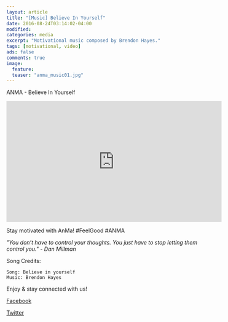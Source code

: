 ```yaml
---
layout: article
title: "[Music] Believe In Yourself"
date: 2016-08-24T03:14:02-04:00
modified:
categories: media
excerpt: "Motivational music composed by Brendon Hayes."
tags: [motivational, video]
ads: false
comments: true
image:
  feature:
  teaser: "anma_music01.jpg"
---
```


ANMA - Believe In Yourself

<iframe width="560" height="315" src="https://www.youtube.com/embed/dqk4ZuVTNIU" frameborder="0" allowfullscreen></iframe>

Stay motivated with AnMa! #FeelGood #ANMA

*"You don’t have to control your thoughts. You just have to stop letting them control you." - Dan Millman*

Song Credits:

```
Song: Believe in yourself
Music: Brendon Hayes
```

Enjoy & stay connected with us!

[Facebook](https://www.facebook.com/anxietymanager/)

[Twitter](https://twitter.com/anxiety_manager)
